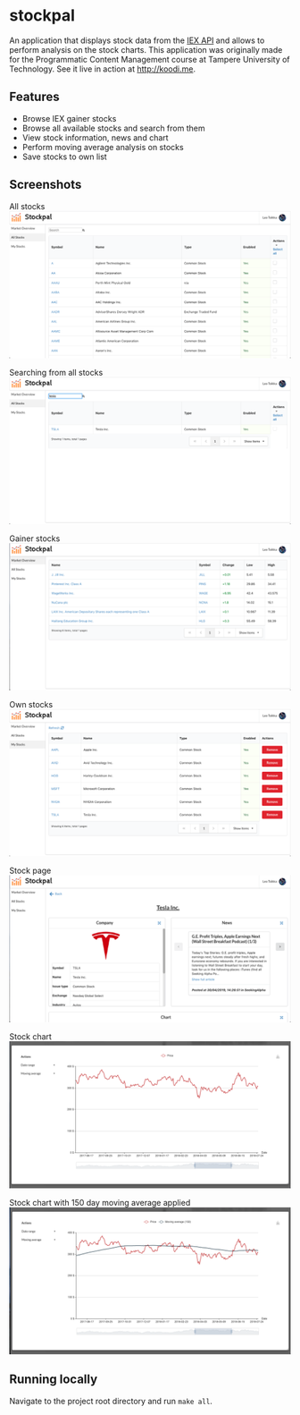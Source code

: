 # stockpal
An application that displays stock data from the [IEX API](https://iextrading.com/developer/docs/) and allows to perform analysis on the stock charts. This application was originally made for the Programmatic Content Management course at Tampere University of Technology. See it live in action at http://koodi.me.

## Features
- Browse IEX gainer stocks
- Browse all available stocks and search from them
- View stock information, news and chart
- Perform moving average analysis on stocks
- Save stocks to own list

## Screenshots
All stocks
![](https://raw.githubusercontent.com/l3ku/stockpal/master/screenshots/all_stocks.png)

Searching from all stocks
![](https://github.com/l3ku/stockpal/blob/master/screenshots/stock_search.png)

Gainer stocks
![](https://raw.githubusercontent.com/l3ku/stockpal/master/screenshots/gainers.png)

Own stocks
![](https://raw.githubusercontent.com/l3ku/stockpal/master/screenshots/my_stocks.png)

Stock page
![](https://github.com/l3ku/stockpal/blob/master/screenshots/stock_page.png)

Stock chart
![](https://raw.githubusercontent.com/l3ku/stockpal/master/screenshots/chart.png)

Stock chart with 150 day moving average applied
![](https://raw.githubusercontent.com/l3ku/stockpal/master/screenshots/chart_moving_average.png)

## Running locally
Navigate to the project root directory and run `make all`.
